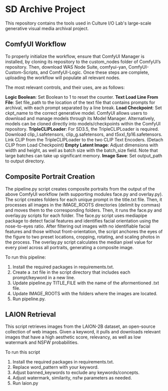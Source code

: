 # SD Archive Project
This repository contains the tools used in Culture I/O Lab's large-scale generative visual media archival project. 

## ComfyUI Workflow
To properly initialize the workflow, ensure that ComfyUI Manager is installed, by cloning its repository to the custom_nodes folder of ComfyUI’s repository. Then, download WAS Node Suite, comfyui-yan, ComfyUI-Custom-Scripts, and ComfyUI-Logic. Once these steps are complete, uploading the workflow will populate all relevant nodes. 

The most relevant controls, and their uses, are as follows: 

**Logic Boolean**: Set Boolean to 1 to reset the counter.
**Text Load Line From File**: Set file_path to the location of the text file that contains prompts for archival, with each prompt separated by a line break. 
**Load Checkpoint**: Set ckpt_name to the correct generative model. ComfyUI allows users to download and manage models through its Model Manager. Alternatively, models can be cloned directly into models/checkpoints within the ComfyUI repository.
**TripleCLIPLoader**: For SD3.5, the TripleCLIPLoader is required. Download clip_l.safetensors, clip_g.safetensors, and t5xxl_fp16.safetensors. Link CLIP from the TripleCLIPLoader to the two CLIP Text Encoders. (Detach CLIP from Load Checkpoint)
**Empty Latent Image**: Adjust dimensions with width and height, as well as batch size with the batch_size field. Note that large batches can take up significant memory.
**Image Save**: Set output_path to output directory. 

## Composite Portrait Creation
The pipeline.py script creates composite portraits from the output of the above ComfyUI workflow (with supporting modules face.py and overlay.py). The script creates folders for each unique prompt in the title.txt file. Then, it processes all images in the IMAGE_ROOTS directories (delimit by commas) and moves them to the corresponding folders. Then, it runs the face.py and overlay.py scripts for each folder. The face.py script uses mediapipe package to detect facial features and identifies facial orientation using the nose-to-eyes ratio. After filtering out images with no identifiable facial features and those without front-orientation, the script anchores the eyes of the figure to two preset locations, cropping, rotating, and scaling photos in the process. The overlay.py script calculates the median pixel value for every pixel across all portraits, generating a composite image. 

To run this pipeline:
1. Install the required packages in requirements.txt.
2. Create a .txt file in the script directory that includes each prompt/keyword in a new line.
3. Update pipeline.py TITLE_FILE with the name of the aformentioned .txt file.
4. Update IMAGE_ROOTS with the folders where the images are located.
5. Run pipeline.py. 

## LAION Retrieval
This script retrieves images from the LAION-2B dataset, an open-source collection of web images. Given a keyword, it pulls and downloads relevant images that have a high aesthetic score, relevancy, as well as low watermark and NSFW probabilities. 

To run this script
1. Install the required packages in requirements.txt.
2. Replace word_pattern with your keyword.
3. Adjust banned_keywords to exclude any keywords/concepts.
4. Adjust watermark, similarity, nsfw parameters as needed.
5. Run laion.py


